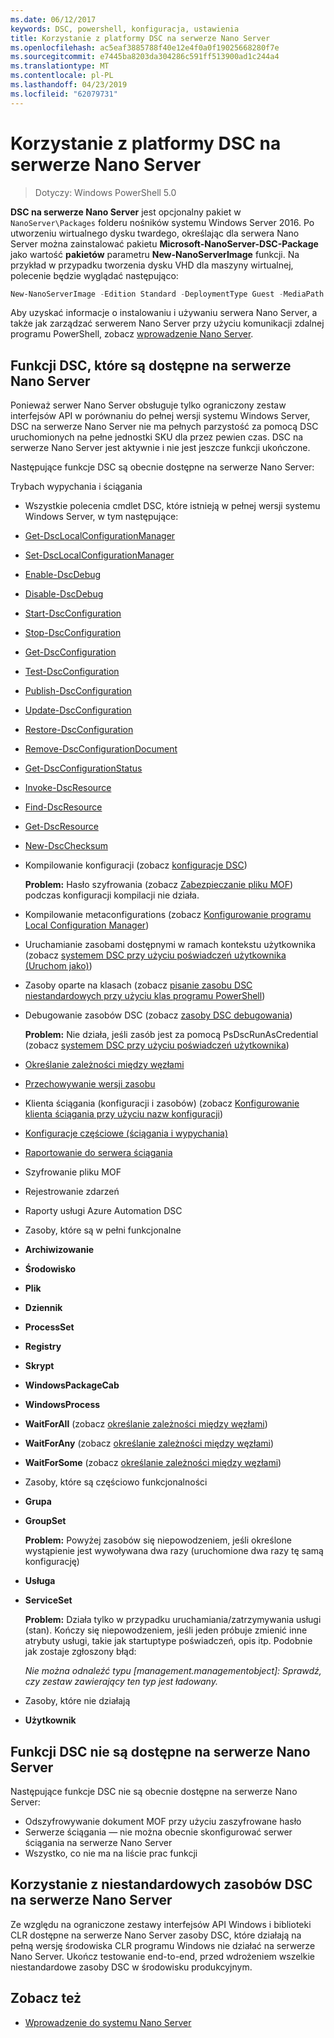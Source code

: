 ```yaml
---
ms.date: 06/12/2017
keywords: DSC, powershell, konfiguracja, ustawienia
title: Korzystanie z platformy DSC na serwerze Nano Server
ms.openlocfilehash: ac5eaf3885788f40e12e4f0a0f19025668280f7e
ms.sourcegitcommit: e7445ba8203da304286c591ff513900ad1c244a4
ms.translationtype: MT
ms.contentlocale: pl-PL
ms.lasthandoff: 04/23/2019
ms.locfileid: "62079731"
---
```

# <a name="using-dsc-on-nano-server"></a>Korzystanie z platformy DSC na serwerze Nano Server

> Dotyczy: Windows PowerShell 5.0

**DSC na serwerze Nano Server** jest opcjonalny pakiet w `NanoServer\Packages` folderu nośników systemu Windows Server 2016. Po utworzeniu wirtualnego dysku twardego, określając dla serwera Nano Server można zainstalować pakietu **Microsoft-NanoServer-DSC-Package** jako wartość **pakietów** parametru **New-NanoServerImage**  funkcji. Na przykład w przypadku tworzenia dysku VHD dla maszyny wirtualnej, polecenie będzie wyglądać następująco:

```powershell
New-NanoServerImage -Edition Standard -DeploymentType Guest -MediaPath f:\ -BasePath .\Base -TargetPath .\Nano1\Nano.vhd -ComputerName Nano1 -Packages Microsoft-NanoServer-DSC-Package
```

Aby uzyskać informacje o instalowaniu i używaniu serwera Nano Server, a także jak zarządzać serwerem Nano Server przy użyciu komunikacji zdalnej programu PowerShell, zobacz [wprowadzenie Nano Server](/windows-server/get-started/getting-started-with-nano-server).

## <a name="dsc-features-available-on-nano-server"></a>Funkcji DSC, które są dostępne na serwerze Nano Server

Ponieważ serwer Nano Server obsługuje tylko ograniczony zestaw interfejsów API w porównaniu do pełnej wersji systemu Windows Server, DSC na serwerze Nano Server nie ma pełnych parzystość za pomocą DSC uruchomionych na pełne jednostki SKU dla przez pewien czas. DSC na serwerze Nano Server jest aktywnie i nie jest jeszcze funkcji ukończone.

Następujące funkcje DSC są obecnie dostępne na serwerze Nano Server:

Trybach wypychania i ściągania

- Wszystkie polecenia cmdlet DSC, które istnieją w pełnej wersji systemu Windows Server, w tym następujące:
- [Get-DscLocalConfigurationManager](/powershell/module/PSDesiredStateConfiguration/Get-DscLocalConfigurationManager)
- [Set-DscLocalConfigurationManager](/powershell/module/PSDesiredStateConfiguration/Set-DscLocalConfigurationManager)
- [Enable-DscDebug](/powershell/module/PSDesiredStateConfiguration/Enable-DscDebug)
- [Disable-DscDebug](/powershell/module/PSDesiredStateConfiguration/Disable-DscDebug)
- [Start-DscConfiguration](/powershell/module/psdesiredstateconfiguration/start-dscconfiguration)
- [Stop-DscConfiguration](/powershell/module/PSDesiredStateConfiguration/Stop-DscConfiguration)
- [Get-DscConfiguration](/powershell/module/PSDesiredStateConfiguration/Get-DscConfiguration)
- [Test-DscConfiguration](/powershell/module/psdesiredstateconfiguration/Test-DSCConfiguration)
- [Publish-DscConfiguration](/powershell/module/PSDesiredStateConfiguration/Publish-DscConfiguration)
- [Update-DscConfiguration](/powershell/module/PSDesiredStateConfiguration/Update-DscConfiguration)
- [Restore-DscConfiguration](/powershell/module/PSDesiredStateConfiguration/Restore-DscConfiguration)
- [Remove-DscConfigurationDocument](/powershell/module/PSDesiredStateConfiguration/Remove-DscConfigurationDocument)
- [Get-DscConfigurationStatus](/powershell/module/PSDesiredStateConfiguration/Get-DscConfigurationStatus)
- [Invoke-DscResource](/powershell/module/PSDesiredStateConfiguration/Invoke-DscResource)
- [Find-DscResource](https://technet.microsoft.com/en-us/library/mt517874.aspx)
- [Get-DscResource](/powershell/module/PSDesiredStateConfiguration/Get-DscResource)
- [New-DscChecksum](/powershell/module/PSDesiredStateConfiguration/New-DSCCheckSum)

- Kompilowanie konfiguracji (zobacz [konfiguracje DSC](../configurations/configurations.md))

  **Problem:** Hasło szyfrowania (zobacz [Zabezpieczanie pliku MOF](../pull-server/secureMOF.md)) podczas konfiguracji kompilacji nie działa.

- Kompilowanie metaconfigurations (zobacz [Konfigurowanie programu Local Configuration Manager](../managing-nodes/metaConfig.md))

- Uruchamianie zasobami dostępnymi w ramach kontekstu użytkownika (zobacz [systemem DSC przy użyciu poświadczeń użytkownika (Uruchom jako)](../configurations/runAsUser.md))

- Zasoby oparte na klasach (zobacz [pisanie zasobu DSC niestandardowych przy użyciu klas programu PowerShell](../resources/authoringResourceClass.md))

- Debugowanie zasobów DSC (zobacz [zasoby DSC debugowania](../troubleshooting/debugResource.md))

  **Problem:** Nie działa, jeśli zasób jest za pomocą PsDscRunAsCredential (zobacz [systemem DSC przy użyciu poświadczeń użytkownika](../configurations/runAsUser.md))

- [Określanie zależności między węzłami](../configurations/crossNodeDependencies.md)

- [Przechowywanie wersji zasobu](../configurations/sxsResource.md)

- Klienta ściągania (konfiguracji i zasobów) (zobacz [Konfigurowanie klienta ściągania przy użyciu nazw konfiguracji](../pull-server/pullClientConfigNames.md))

- [Konfiguracje częściowe (ściągania i wypychania)](../pull-server/partialConfigs.md)

- [Raportowanie do serwera ściągania](../pull-server/reportServer.md)

- Szyfrowanie pliku MOF

- Rejestrowanie zdarzeń

- Raporty usługi Azure Automation DSC

- Zasoby, które są w pełni funkcjonalne

- **Archiwizowanie**
- **Środowisko**
- **Plik**
- **Dziennik**
- **ProcessSet**
- **Registry**
- **Skrypt**
- **WindowsPackageCab**
- **WindowsProcess**
- **WaitForAll** (zobacz [określanie zależności między węzłami](../configurations/crossNodeDependencies.md))
- **WaitForAny** (zobacz [określanie zależności między węzłami](../configurations/crossNodeDependencies.md))
- **WaitForSome** (zobacz [określanie zależności między węzłami](../configurations/crossNodeDependencies.md))

- Zasoby, które są częściowo funkcjonalności
- **Grupa**
- **GroupSet**

  **Problem:** Powyżej zasobów się niepowodzeniem, jeśli określone wystąpienie jest wywoływana dwa razy (uruchomione dwa razy tę samą konfigurację)

- **Usługa**
- **ServiceSet**

  **Problem:** Działa tylko w przypadku uruchamiania/zatrzymywania usługi (stan). Kończy się niepowodzeniem, jeśli jeden próbuje zmienić inne atrybuty usługi, takie jak startuptype poświadczeń, opis itp. Podobnie jak zostaje zgłoszony błąd:

  *Nie można odnaleźć typu [management.managementobject]: Sprawdź, czy zestaw zawierający ten typ jest ładowany.*

- Zasoby, które nie działają
- **Użytkownik**

## <a name="dsc-features-not-available-on-nano-server"></a>Funkcji DSC nie są dostępne na serwerze Nano Server

Następujące funkcje DSC nie są obecnie dostępne na serwerze Nano Server:

- Odszyfrowywanie dokument MOF przy użyciu zaszyfrowane hasło
- Serwerze ściągania — nie można obecnie skonfigurować serwer ściągania na serwerze Nano Server
- Wszystko, co nie ma na liście prac funkcji

## <a name="using-custom-dsc-resources-on-nano-server"></a>Korzystanie z niestandardowych zasobów DSC na serwerze Nano Server

Ze względu na ograniczone zestawy interfejsów API Windows i biblioteki CLR dostępne na serwerze Nano Server zasoby DSC, które działają na pełną wersję środowiska CLR programu Windows nie działać na serwerze Nano Server.
Ukończ testowanie end-to-end, przed wdrożeniem wszelkie niestandardowe zasoby DSC w środowisku produkcyjnym.

## <a name="see-also"></a>Zobacz też

- [Wprowadzenie do systemu Nano Server](/windows-server/get-started/getting-started-with-nano-server)
